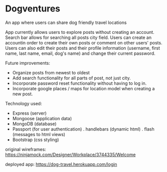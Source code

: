 # Dogventures
An app where users can share dog friendly travel locations

App currently allows users to explore posts without creating an account. Search bar allows for searching all posts city field.
Users can create an accountin order to create their own posts or comment on other users' posts. Users can also edit their posts and
their profile information (username, first name, last name, email, dog's name) and change their current password.

Future improvements:
  - Organize posts from newest to oldest
  - Add search functionality for all parts of post, not just city.
  - Incorporate password reset functionality without having to log in.
  - Incorporate google places / maps for location model when creating a new post.
  
Technology used:
  - Express (server)
  - Mongoose (application data)
  - MongoDB (database)
  - Passport (for user authentication)
  . handlebars (dynamic html)
  . flash (messages to html views) 
  - Bootstrap (css styling)
  
original wireframes:  https://ninjamock.com/Designer/Workplace/3744335/Welcome

deployed app:         https://dog-travel.herokuapp.com/login
